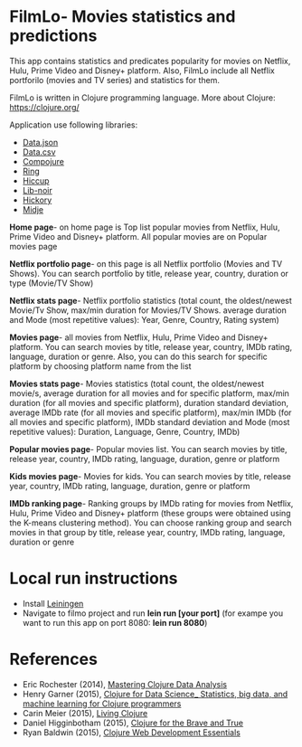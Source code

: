 # FilmLo- Movies statistics and predictions

This app contains statistics and predicates popularity for movies on Netflix, Hulu, Prime Video and Disney+ platform.
Also, FilmLo include all Netflix  portforilo (movies and TV series) and statistics for them.

FilmLo is written in Clojure programming language. More about Clojure: https://clojure.org/

Application use following libraries:
* [Data.json](https://github.com/clojure/data.json)
* [Data.csv](https://github.com/clojure/data.csv)
* [Compojure](https://github.com/weavejester/compojure)
* [Ring](https://github.com/ring-clojure/ring)
* [Hiccup](https://github.com/weavejester/hiccup)
* [Lib-noir](https://github.com/noir-clojure/lib-noir)
* [Hickory](https://github.com/davidsantiago/hickory)
* [Midje](https://github.com/marick/Midje)

**Home page**- on home page is Top list popular movies from Netflix, Hulu, Prime Video and Disney+ platform. All popular movies are on Popular movies page

**Netflix portfolio page**- on this page is all Netflix portfolio (Movies and TV Shows). You can search portfolio by title, release year, country, duration or type (Movie/TV Show)

**Netflix stats page**- Netflix portfolio statistics (total count, the oldest/newest Movie/Tv Show, max/min duration for Movies/TV Shows. average duration and Mode (most repetitive values): Year, Genre, Country, Rating system)

**Movies page**- all movies from Netflix, Hulu, Prime Video and Disney+ platform. You can search movies by title, release year, country, IMDb rating, language, duration or genre. Also, you can do this search for specific platform by choosing platform name from the list

**Movies stats page**- Movies statistics (total count, the oldest/newest movie/s, average duration for all movies and for specific platform, max/min duration (for all movies and specific platform), duration standard deviation, average IMDb rate (for all movies and specific platform), max/min IMDb (for all movies and specific platform), IMDb standard deviation and Mode (most repetitive values): Duration, Language, Genre, Country, IMDb)

**Popular movies page**- Popular movies list. You can search movies by title, release year, country, IMDb rating, language, duration, genre or platform

**Kids movies page**- Movies for kids. You can search movies by title, release year, country, IMDb rating, language, duration, genre or platform

**IMDb ranking page**- Ranking groups by IMDb rating for movies from Netflix, Hulu, Prime Video and Disney+ platform 
(these groups were obtained using the K-means clustering method). You can choose ranking group and search movies in that group by title, release year, country, IMDb rating, language, duration or genre

# Local run instructions

* Install [Leiningen](https://github.com/technomancy/leiningen)
* Navigate to filmo project and run **lein run [your port]** (for exampe you want to run this app on port 8080: **lein run 8080**)

# References

* Eric Rochester (2014), [Mastering Clojure Data Analysis](https://www.amazon.com/Mastering-Clojure-Data-Analysis-Rochester/dp/1783284137)
* Henry Garner (2015), [Clojure for Data Science_ Statistics, big data, and machine learning for Clojure programmers](https://www.amazon.com/Clojure-Data-Science-Henry-Garner/dp/1784397180)
* Carin Meier (2015), [Living Clojure](https://www.amazon.com/Living-Clojure-Introduction-Training-Developers/dp/1491909048)
* Daniel Higginbotham (2015), [Clojure for the Brave and True](https://www.amazon.com/Clojure-Brave-True-Ultimate-Programmer/dp/1593275919)
* Ryan Baldwin (2015), [Clojure Web Development Essentials](https://www.amazon.com/Clojure-Development-Essentials-Ryan-Baldwin/dp/1784392227)

